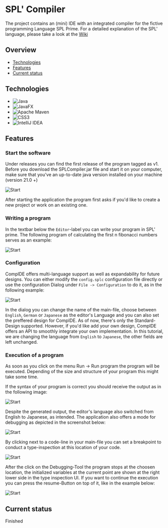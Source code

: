 # SPL' Compiler
The project contains an (mini) IDE with an integrated compiler for the fictive programming Language SPL Prime.
For a detailed explanation of the SPL' language, please take a look at the [Wiki](../../wiki)


## Overview
* [Technologies](#technologies)
* [Features](#features)
* [Current status](#current-status)

## Technologies 

* ![Java](https://img.shields.io/badge/java-%23ED8B00.svg?style=for-the-badge&logo=openjdk&logoColor=white)
* ![JavaFX](https://img.shields.io/badge/javafx-%23FF0000.svg?style=for-the-badge&logo=javafx&logoColor=white)
* ![Apache Maven](https://img.shields.io/badge/Apache%20Maven-C71A36?style=for-the-badge&logo=Apache%20Maven&logoColor=white)
* ![CSS3](https://img.shields.io/badge/css3-%231572B6.svg?style=for-the-badge&logo=css3&logoColor=white)
* ![IntelliJ IDEA](https://img.shields.io/badge/IntelliJIDEA-000000.svg?style=for-the-badge&logo=intellij-idea&logoColor=white)


## Features

### Start the software

Under releases you can find the first release of the program tagged as v1. Before you download the SPLCompiler.jar file and start it on your computer, make sure that you've an up-to-date java version installed on your machine (version 21.0 +)

![Start](./img/spl_compiler/start_dialog.png)

After starting the application the program first asks if you'd like to create a new project or work on an existing one.

### Writing a program

In the textbar below the `Editor`-label you can write your program in SPL' prime. The following program of calculating the first n fibonacci numbers serves as an example:

![Start](./img/spl_compiler/main_window.png)

### Configuration

CompIDE offers multi-language support as well as expandability for future designs. You can either modify the `config.splc` configuration file directly or use the configuration Dialog under `File -> Configuration` to do it, as in the following example:

![Start](./img/spl_compiler/config_dialog.png)

In the dialog you can change the name of the main-file, choose between `English`, `German` or `Japanese` as the editor's Language and you can also set the preffered design for CompIDE. As of now, there's only the Standard-Design supported. However, if you'd like add your own design, CompIDE offers an API to smoothly integrate your own implementation.
In this tutorial, we are changing the language from `English` to `Japanese`, the other fields are left unchanged.

### Execution of a program

As soon as you click on the menu Run -> Run program the program will be executed. Depending of the size and structure of your program this might take some time.

If the syntax of your program is correct you should receive the output as in the following image:

![Start](./img/spl_compiler/run_main_window.png)

Despite the generated output, the editor's language also switched from English to Japanese, as intended. The application also offers a mode for debugging as depicted in the screenshot below:

![Start](./img/spl_compiler/pre_debug_main_window.png)

By clicking next to a code-line in your main-file you can set a breakpoint to conduct a type-inspection at this location of your code. 

![Start](./img/spl_compiler/break_debug_main_window.png)

After the click on the Debugging-Tool the program stops at the choosen location, the initialized variables at the current point are shown at the right lower side in the type inspection UI. If you want to continue the execution you can press the resume-Button on top of it, like in the example below:

![Start](./img/spl_compiler/debug_end_main_window.png)



## Current status
Finished

